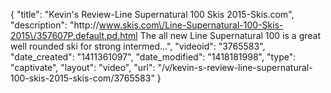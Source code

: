 {
    "title": "Kevin's Review-Line Supernatural 100 Skis 2015-Skis.com",
    "description": "http:\/\/www.skis.com\/Line-Supernatural-100-Skis-2015\/357607P,default,pd.html The all new Line Supernatural 100 is a great well rounded ski for strong intermed...",
    "videoid": "3765583",
    "date_created": "1411361097",
    "date_modified": "1418181998",
    "type": "captivate",
    "layout": "video",
    "url": "\/v\/kevin-s-review-line-supernatural-100-skis-2015-skis-com\/3765583"
}